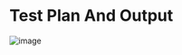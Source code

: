 # Test Plan And Output
![image](https://user-images.githubusercontent.com/98812321/157286845-4f6fba74-49e4-458e-847d-b0c3fa4cadc8.png)
